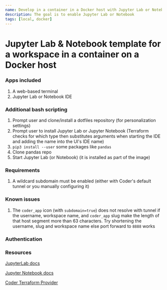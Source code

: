 ```yaml
---
name: Develop in a container in a Docker host with Jupyter Lab or Notebook
description: The goal is to enable Jupyter Lab or Notebook 
tags: [local, docker]
---
```


# Jupyter Lab & Notebook template for a workspace in a container on a Docker host

### Apps included
1. A web-based terminal
2. Jupyter Lab or Notebook IDE

### Additional bash scripting
1. Prompt user and clone/install a dotfiles repository (for personalization settings)
1. Prompt user to install Jupyter Lab or Jupyter Notebook (Terraform checks for which type then substitutes arguments when starting the IDE and adding the name into the UI's IDE name)
1. `pip3 install --user` some packages like `pandas`
1. Clone pandas repo
1. Start Jupyter Lab (or Notebook) (it is installed as part of the image)

### Requirements
1. A wildcard subdomain must be enabled (either with Coder's default tunnel or you manually configuring it)

### Known issues
1. The `coder_app` icon (with `subdomain=true`) does not resolve with tunnel if the username, workspace name, and `coder_app` slug make the length of that host segment more than 63 characters. Try shortening the username, slug and workspace name else port forward to `8888` works

### Authentication


### Resources
[JupyterLab docs](https://jupyter-server.readthedocs.io/en/latest/index.html)

[Jupyter Notebook docs](https://jupyter-notebook.readthedocs.io/en/stable/)

[Coder Terraform Provider](https://registry.terraform.io/providers/coder/coder/latest/docs/resources/app)
